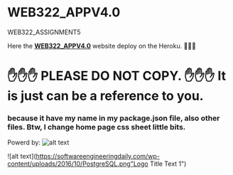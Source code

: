 # WEB322_APPV4.0
WEB322_ASSIGNMENT5

Here the **[WEB322_APPV4.0](https://fast-forest-51536.herokuapp.com/)** website deploy on the Heroku.
:no_entry_sign::no_entry_sign::no_entry_sign:
 # :hand::hand::hand: PLEASE DO NOT COPY. :hand::hand::hand: It is just can be a reference to you. 
 ### because it have my name in my package.json file, also other files. Btw, I change home page css sheet little bits.


Powerd by: 
![alt text](https://upload.wikimedia.org/wikipedia/commons/thumb/d/d9/Node.js_logo.svg/1200px-Node.js_logo.svg.png "Logo Title Text 1")

![alt text](https://softwareengineeringdaily.com/wp-content/uploads/2016/10/PostgreSQL.png"Logo Title Text 1")
